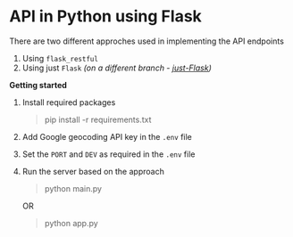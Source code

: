 # API in Python using Flask

There are two different approches used in implementing the API endpoints

1. Using `flask_restful`
2. Using just `Flask` *(on a different branch - [just-Flask](https://github.com/rahulpower2012/Python-Flask-API/tree/just-Flask))*

**Getting started**

1. Install required packages

   > pip install -r requirements.txt
   >
2. Add Google geocoding API key in the `.env` file
3. Set the `PORT` and `DEV` as required in the `.env` file
4. Run the server based on the approach

   > python main.py
   >

   OR

   > python app.py
   >

